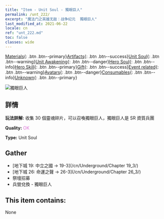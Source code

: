 ```yaml
---
title: "Item - Unit Soul - 獨眼巨人"
permalink: /unt_222/
excerpt: "魔法门之英雄无敌：战争纪元  獨眼巨人"
last_modified_at: 2021-06-22
locale: cn
ref: "unt_222.md"
toc: false
classes: wide
---
```

 [Materials](/ItemsCN/){: .btn .btn--primary}[Artifacts](/ItemsCN/Artifacts/){: .btn .btn--success}[Unit Soul](/ItemsCN/UnitSoul/){: .btn .btn--warning}[Unit Awakening](/ItemsCN/UnitAwakening/){: .btn .btn--danger}[Hero Soul](/ItemsCN/HeroSoul/){: .btn .btn--info}[Hero Skill](/ItemsCN/HeroSkill/){: .btn .btn--primary}[Gift](/ItemsCN/Gift/){: .btn .btn--success}[Event related](/ItemsCN/Events/){: .btn .btn--warning}[Avatars](/ItemsCN/Avatars/){: .btn .btn--danger}[Consumables](/ItemsCN/Consumables/){: .btn .btn--info}[Unknown](/ItemsCN/Unknown/){: .btn .btn--primary}

 ![獨眼巨人](/images/u/ti_duyanjuren.jpg)

## 詳情
 **玩法詳解:** 收集 30 個靈魂碎片，可以召喚獨眼巨人，獨眼巨人是 SR 資質兵團

 **Quality:** <span style="color: #DA70D6">OK</span>

 **Type:** Unit Soul

## Gather

*    [地下城 19: 中立之國 -> 19-3](/cn/Underground/Chapter 19_3/) 
*    [地下城 26: 命運之聲 -> 26-3](/cn/Underground/Chapter 26_3/) 
*    祭壇招募 
*    兵營兌換 - 獨眼巨人 

## This item contains:

  None

